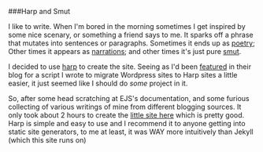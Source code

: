 ###Harp and Smut

I like to write. When I'm bored in the morning sometimes I get inspired by some
nice scenary, or something a friend says to me. It sparks off a phrase that
mutates into sentences or paragraphs. Sometimes it ends up as [poetry]; Other
times it appears as [narrations]; and other times it's just pure [smut]. 

I decided to use [harp] to create the site. Seeing as I'd been [featured] in 
their blog for a script I wrote to migrate Wordpress sites to Harp sites a little
easier, it just seemed like I should do _some_ project in it. 

So, after some head scratching at EJS's documentation, and some furious collecting
of various writings of mine from different blogging sources. It only took about 2
hours to create the [little site here] which is pretty good. Harp is simple and
easy to use and I recommend it to anyone getting into static site generators, to 
me at least, it was WAY more intuitively than Jekyll (which this site runs on)

[little site here]://ethanjoachimeldridge.info/writing
[featured]:http://harpjs.com/blog/harp-weekly-2013-11-17
[harp]:http://harpjs.com
[poetry]://ethanjoachimeldridge.info/writing/poetry
[smut]://ethanjoachimeldridge.info/writing/smut
[narrations]://ethanjoachimeldridge.info/writing/narrations

